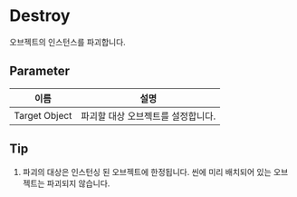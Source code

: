 # Destroy
오브젝트의 인스턴스를 파괴합니다.

## Parameter

| **이름**        | **설명**              |
|---------------|---------------------|
| Target Object | 파괴할 대상 오브젝트를 설정합니다. |



## Tip

1. 파괴의 대상은 인스턴싱 된 오브젝트에 한정됩니다. 씬에 미리 배치되어 있는 오브젝트는 파괴되지 않습니다.
